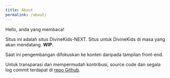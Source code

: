 ```yaml
---
title: About
permalink: /about/
---
```

Hello, anda yang membaca!

Situs ini adalah situs DivineKids-NEXT. Situs untuk DivineKids di masa yang
akan mendatang. **WIP.**

Saat ini pengembangan difokuskan ke konten daripada tampilan front-end.

Untuk transparasi dan mempermudah kontribusi, source code dan segala log
commit terdapat di [repo Github](https://github.com/indrakaw/www.divinekids.com).
